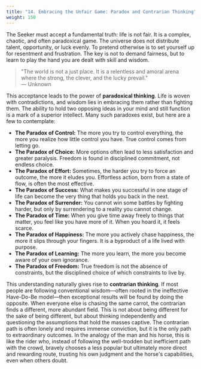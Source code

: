 ```yaml
---
title: "14. Embracing the Unfair Game: Paradox and Contrarian Thinking"
weight: 150
---
```


The Seeker must accept a fundamental truth: life is not fair. It is a complex, chaotic, and often paradoxical game. The universe does not distribute talent, opportunity, or luck evenly. To pretend otherwise is to set yourself up for resentment and frustration. The key is not to demand fairness, but to learn to play the hand you are dealt with skill and wisdom.

> "The world is not a just place. It is a relentless and amoral arena where the strong, the clever, and the lucky prevail."<br>— Unknown

This acceptance leads to the power of <strong>paradoxical thinking</strong>. Life is woven with contradictions, and wisdom lies in embracing them rather than fighting them. The ability to hold two opposing ideas in your mind and still function is a mark of a superior intellect. Many such paradoxes exist, but here are a few to contemplate:

- <strong>The Paradox of Control:</strong> The more you try to control everything, the more you realize how little control you have. True control comes from letting go.
- <strong>The Paradox of Choice:</strong> More options often lead to less satisfaction and greater paralysis. Freedom is found in disciplined commitment, not endless choice.
- <strong>The Paradox of Effort:</strong> Sometimes, the harder you try to force an outcome, the more it eludes you. Effortless action, born from a state of flow, is often the most effective.
- <strong>The Paradox of Success:</strong> What makes you successful in one stage of life can become the very thing that holds you back in the next.
- <strong>The Paradox of Surrender:</strong> You cannot win some battles by fighting harder, but only by surrendering to a reality you cannot change.
- <strong>The Paradox of Time:</strong> When you give time away freely to things that matter, you feel like you have more of it. When you hoard it, it feels scarce.
- <strong>The Paradox of Happiness:</strong> The more you actively chase happiness, the more it slips through your fingers. It is a byproduct of a life lived with purpose.
- <strong>The Paradox of Learning:</strong> The more you learn, the more you become aware of your own ignorance.
- <strong>The Paradox of Freedom:</strong> True freedom is not the absence of constraints, but the disciplined choice of which constraints to live by.

This understanding naturally gives rise to <strong>contrarian thinking</strong>. If most people are following conventional wisdom—often rooted in the ineffective Have-Do-Be model—then exceptional results will be found by doing the opposite. When everyone else is chasing the same carrot, the contrarian finds a different, more abundant field. This is not about being different for the sake of being different, but about thinking independently and questioning the assumptions that hold the masses captive. The contrarian path is often lonely and requires immense conviction, but it is the only path to extraordinary outcomes. In the analogy of the man and his horse, this is like the rider who, instead of following the well-trodden but inefficient path with the crowd, bravely chooses a less popular but ultimately more direct and rewarding route, trusting his own judgment and the horse's capabilities, even when others doubt.